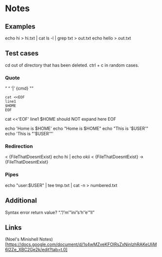 # Notes

## Examples
echo hi > hi.txt | cat
ls -l | grep txt > out.txt
echo hello > out.txt

## Test cases
cd out of directory that has been deleted.
ctrl + c in random cases.

### Quote
“           “
‘|’ {cmd}
""
```
cat <<EOF
line1
$HOME
EOF
```

cat <<'EOF'
line1
$HOME should NOT expand here
EOF

echo 'Home is $HOME'
echo "Home is $HOME"
echo "This is '$USER'"
echo 'This is "'$USER'"'


### Redirection
< {FileThatDoesntExist} echo hi | echo okii
< {FileThatDoesntExist} -> {FileThatDoesntExist}

### Pipes
echo "user:$USER" | tee tmp.txt | cat -n > numbered.txt

## Additional
Syntax error return value?
“.”/’m’”ini”s’h’’e’”ll” 


## Links
(Noel's Minishell Notes)[https://docs.google.com/document/d/1s4wMZveKFOlRsZxNinlzhRAKeUIjM6l2Ze_XBC2Ge2k/edit?tab=t.0]